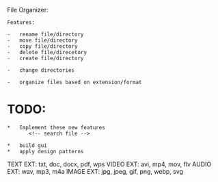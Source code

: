 File Organizer:

    Features:

    -   rename file/directory
    -   move file/directory
    -   copy file/directory
    -   delete file/direcetory
    -   create file/directory

    -   change directories

    -   organize files based on extension/format

# TODO: 
    *   Implement these new features
           <!-- search file -->

    *   build gui
    *   apply design patterns   

TEXT EXT: txt, doc, docx, pdf, wps
VIDEO EXT: avi, mp4, mov, flv
AUDIO EXT: wav, mp3, m4a
IMAGE EXT: jpg, jpeg, gif, png, webp, svg   